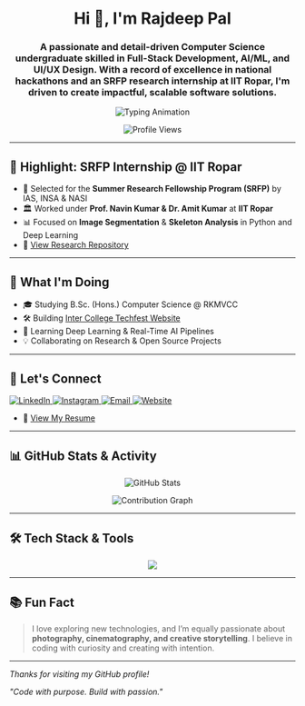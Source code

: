 <!-- Profile Header -->

<h1 align="center">Hi 👋, I'm Rajdeep Pal</h1>
<h3 align="center">
  A passionate and detail-driven Computer Science undergraduate skilled in Full-Stack Development, AI/ML, and UI/UX Design.
  With a record of excellence in national hackathons and an SRFP research internship at IIT Ropar, I'm driven to create impactful, scalable software solutions.
</h3>

<p align="center">
  <img src="https://readme-typing-svg.herokuapp.com?font=Fira+Code&weight=600&size=22&pause=1000&center=true&vCenter=true&width=435&lines=Full-Stack+Developer;AI%2FML+Researcher;SRFP+Intern+@+IIT+Ropar;Open+Source+Contributor" alt="Typing Animation" />
</p>

<p align="center">
  <img src="https://komarev.com/ghpvc/?username=rajdeep2302&label=Profile+views&color=0e75b6&style=flat" alt="Profile Views" />
</p>

---

## 🌟 Highlight: SRFP Internship @ IIT Ropar

* 🧪 Selected for the **Summer Research Fellowship Program (SRFP)** by IAS, INSA & NASI
* 🏛 Worked under **Prof. Navin Kumar & Dr. Amit Kumar** at **IIT Ropar**
* 📊 Focused on **Image Segmentation** & **Skeleton Analysis** in Python and Deep Learning
* 📖 [View Research Repository](https://github.com/Rajdeep2302/IIT_ROPAR)

---

## 🚀 What I'm Doing

* 🎓 Studying B.Sc. (Hons.) Computer Science @ RKMVCC
* 🛠️ Building [Inter College Techfest Website](https://csrkmvcc.co.in/neuroverse/)
* 🤖 Learning Deep Learning & Real-Time AI Pipelines
* 💡 Collaborating on Research & Open Source Projects

---

## 👤 Let's Connect

<p align="left">
  <a href="https://linkedin.com/in/rajdeep-pal-1b12b02b7" target="_blank">
    <img src="https://img.shields.io/badge/LinkedIn-blue?style=for-the-badge&logo=linkedin&logoColor=white" alt="LinkedIn" />
  </a>
  <a href="https://instagram.com/rajdeeppal2005" target="_blank">
    <img src="https://img.shields.io/badge/Instagram-E4405F?style=for-the-badge&logo=instagram&logoColor=white" alt="Instagram" />
  </a>
  <a href="mailto:rajdeeppalofficial@gmail.com">
    <img src="https://img.shields.io/badge/Gmail-D14836?style=for-the-badge&logo=gmail&logoColor=white" alt="Email" />
  </a>
  <a href="https://rajdeeppal.me">
    <img src="https://img.shields.io/badge/Portfolio-12100E?style=for-the-badge&logo=vercel&logoColor=white" alt="Website" />
  </a>
</p>

* 📃 [View My Resume](https://rajdeeppal.me/Image/others/Rajdeep.pdf)

---

## 📊 GitHub Stats & Activity

<p align="center">
  <img src="https://github-readme-stats.vercel.app/api?username=rajdeep2302&count_private=true&include_all_commits=true&show_icons=true&theme=tokyonight" alt="GitHub Stats" />
</p>
<p align="center">
  <img src="https://github-readme-activity-graph.vercel.app/graph?username=rajdeep2302&theme=react-dark&hide_border=true" alt="Contribution Graph" />
</p>

---

## 🛠️ Tech Stack & Tools

<p align="center">
  <img src="https://skillicons.dev/icons?i=html,css,js,react,nodejs,express,php,mongodb,mysql,java,python,cpp,c,tailwind,figma,canva,git,github,linux,tensorflow,pytorch,vscode,rstudio,kotlin,xml,reactnative,pandas,numpy,matplotlib" />
</p>

---

## 📚 Fun Fact

> I love exploring new technologies, and I’m equally passionate about **photography, cinematography, and creative storytelling**. I believe in coding with curiosity and creating with intention.

---

*Thanks for visiting my GitHub profile!*

*"Code with purpose. Build with passion."*
